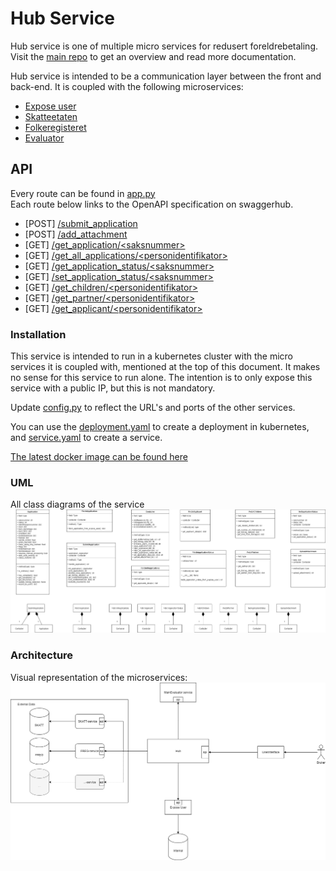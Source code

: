 # Hub Service
Hub service is one of multiple micro services for redusert foreldrebetaling. Visit the [main repo](https://github.com/Altinn/summer-camp-2021) to get an overview and read more documentation.

Hub service is intended to be a communication layer between the front and back-end.
It is coupled with the following microservices:
* [Expose user](https://github.com/Digihelgeland-Sommercamp/exposeUser)
* [Skatteetaten](https://github.com/Digihelgeland-Sommercamp/skatteservice)
* [Folkeregisteret](https://github.com/Digihelgeland-Sommercamp/fregService)
* [Evaluator](https://github.com/Digihelgeland-Sommercamp/evaluator)

## API
Every route can be found in [app.py](https://github.com/Digihelgeland-Sommercamp/hubService/blob/main/app.py)   
Each route below links to the OpenAPI specification on swaggerhub.

* [POST] [/submit_application](https://app.swaggerhub.com/apis/Johannes-s-b/Hubservice/0.1)
* [POST] [/add_attachment](https://app.swaggerhub.com/apis/Johannes-s-b/Hubservice/0.1)
* [GET] [/get_application/\<saksnummer>](https://app.swaggerhub.com/apis/Johannes-s-b/Hubservice/0.1)
* [GET] [/get_all_applications/\<personidentifikator>](https://app.swaggerhub.com/apis/Johannes-s-b/Hubservice/0.1)
* [GET] [/get_application_status/\<saksnummer>](https://app.swaggerhub.com/apis/Johannes-s-b/Hubservice/0.1)
* [GET] [/set_application_status/\<saksnummer>](https://app.swaggerhub.com/apis/Johannes-s-b/Hubservice/0.1)
* [GET] [/get_children/\<personidentifikator>](https://app.swaggerhub.com/apis/Johannes-s-b/Hubservice/0.1)
* [GET] [/get_partner/\<personidentifikator>](https://app.swaggerhub.com/apis/Johannes-s-b/Hubservice/0.1)
* [GET] [/get_applicant/\<personidentifikator>](https://app.swaggerhub.com/apis/Johannes-s-b/Hubservice/0.1)

### Installation
This service is intended to run in a kubernetes cluster with the micro services it is coupled with, mentioned at the top of this document. It makes no sense for this service to run alone.
The intention is to only expose this service with a public IP, but this is not mandatory.

Update [config.py](https://github.com/Digihelgeland-Sommercamp/hubService/blob/main/classFolder/config.py) to reflect the URL's and ports of the other services.

You can use the [deployment.yaml](https://github.com/Digihelgeland-Sommercamp/hubService/blob/main/deployment.yaml) to create a deployment in kubernetes, and [service.yaml](https://github.com/Digihelgeland-Sommercamp/hubService/blob/main/service.yaml) to create a service.

[The latest docker image can be found here](https://hub.docker.com/repository/docker/johannesdigdir/hub_service)

### UML
All class diagrams of the service
![Picture showing all class diagrams of hubservice](https://github.com/Altinn/summer-camp-2021/blob/main/Documentation/UML/Hubservice/HUB_klassediagram.png "Picture showing all class diagrams of hubservice")

### Architecture
Visual representation of the microservices:
![Picture of the architecture and coupling of the services](https://github.com/Altinn/summer-camp-2021/blob/main/Documentation/Architecture/Microservice%20overview.png "Picture of the architecture and coupling of the services")
